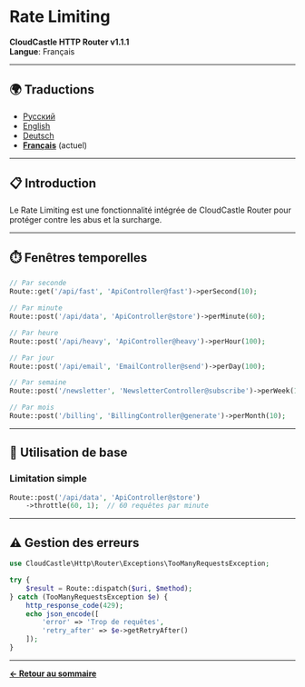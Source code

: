 # Rate Limiting

**CloudCastle HTTP Router v1.1.1**  
**Langue**: Français

---

## 🌍 Traductions

- [Русский](../../ru/documentation/rate-limiting.md)
- [English](../../en/documentation/rate-limiting.md)
- [Deutsch](../../de/documentation/rate-limiting.md)
- **[Français](rate-limiting.md)** (actuel)

---

## 📋 Introduction

Le Rate Limiting est une fonctionnalité intégrée de CloudCastle Router pour protéger contre les abus et la surcharge.

---

## ⏱️ Fenêtres temporelles

```php
// Par seconde
Route::get('/api/fast', 'ApiController@fast')->perSecond(10);

// Par minute
Route::post('/api/data', 'ApiController@store')->perMinute(60);

// Par heure
Route::post('/api/heavy', 'ApiController@heavy')->perHour(100);

// Par jour
Route::post('/api/email', 'EmailController@send')->perDay(100);

// Par semaine
Route::post('/newsletter', 'NewsletterController@subscribe')->perWeek(1);

// Par mois
Route::post('/billing', 'BillingController@generate')->perMonth(10);
```

---

## 🔧 Utilisation de base

### Limitation simple

```php
Route::post('/api/data', 'ApiController@store')
    ->throttle(60, 1);  // 60 requêtes par minute
```

---

## ⚠️ Gestion des erreurs

```php
use CloudCastle\Http\Router\Exceptions\TooManyRequestsException;

try {
    $result = Route::dispatch($uri, $method);
} catch (TooManyRequestsException $e) {
    http_response_code(429);
    echo json_encode([
        'error' => 'Trop de requêtes',
        'retry_after' => $e->getRetryAfter()
    ]);
}
```

---

**[← Retour au sommaire](README.md)**

